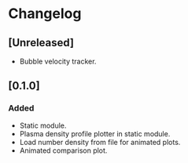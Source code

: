 # Changelog

## [Unreleased]
- Bubble velocity tracker.

## [0.1.0]
### Added
- Static module.
- Plasma density profile plotter in static module.
- Load number density from file for animated plots.
- Animated comparison plot.